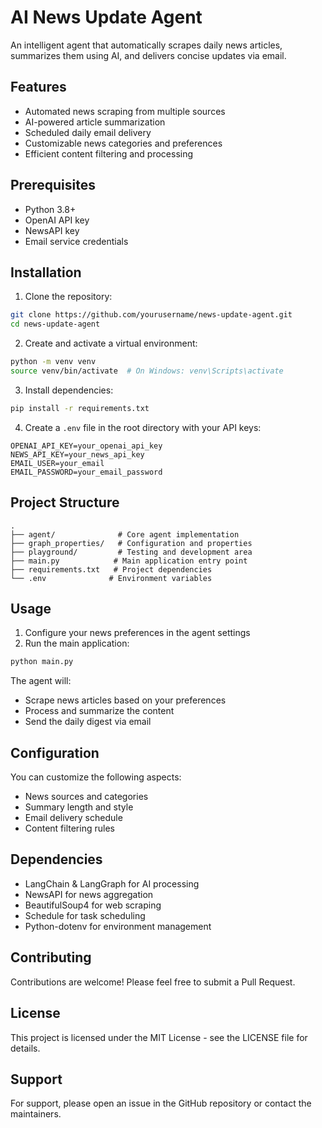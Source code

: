 # AI News Update Agent

An intelligent agent that automatically scrapes daily news articles, summarizes them using AI, and delivers concise updates via email.

## Features

- Automated news scraping from multiple sources
- AI-powered article summarization
- Scheduled daily email delivery
- Customizable news categories and preferences
- Efficient content filtering and processing

## Prerequisites

- Python 3.8+
- OpenAI API key
- NewsAPI key
- Email service credentials

## Installation

1. Clone the repository:
```bash
git clone https://github.com/yourusername/news-update-agent.git
cd news-update-agent
```

2. Create and activate a virtual environment:
```bash
python -m venv venv
source venv/bin/activate  # On Windows: venv\Scripts\activate
```

3. Install dependencies:
```bash
pip install -r requirements.txt
```

4. Create a `.env` file in the root directory with your API keys:
```env
OPENAI_API_KEY=your_openai_api_key
NEWS_API_KEY=your_news_api_key
EMAIL_USER=your_email
EMAIL_PASSWORD=your_email_password
```

## Project Structure

```
.
├── agent/              # Core agent implementation
├── graph_properties/   # Configuration and properties
├── playground/         # Testing and development area
├── main.py            # Main application entry point
├── requirements.txt   # Project dependencies
└── .env              # Environment variables
```

## Usage

1. Configure your news preferences in the agent settings
2. Run the main application:
```bash
python main.py
```

The agent will:
- Scrape news articles based on your preferences
- Process and summarize the content
- Send the daily digest via email

## Configuration

You can customize the following aspects:
- News sources and categories
- Summary length and style
- Email delivery schedule
- Content filtering rules

## Dependencies

- LangChain & LangGraph for AI processing
- NewsAPI for news aggregation
- BeautifulSoup4 for web scraping
- Schedule for task scheduling
- Python-dotenv for environment management

## Contributing

Contributions are welcome! Please feel free to submit a Pull Request.

## License

This project is licensed under the MIT License - see the LICENSE file for details.

## Support

For support, please open an issue in the GitHub repository or contact the maintainers. 